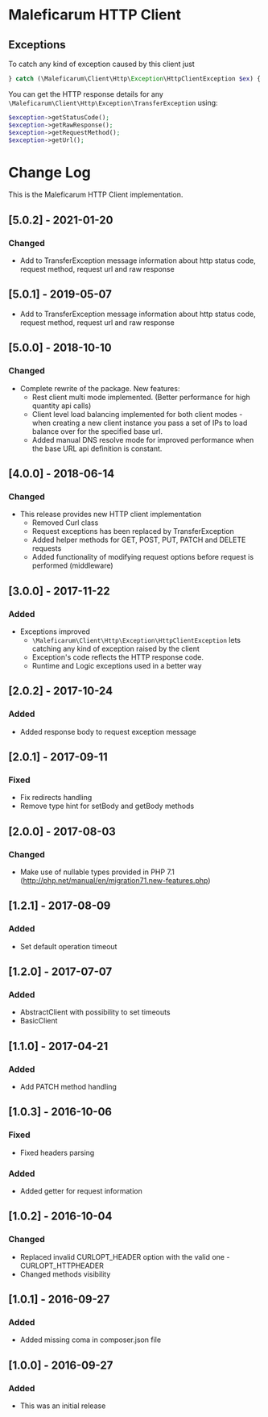 # Maleficarum HTTP Client

## Exceptions

To catch any kind of exception caused by this client just
```php
} catch (\Maleficarum\Client\Http\Exception\HttpClientException $ex) {
```

You can get the HTTP response details for any `\Maleficarum\Client\Http\Exception\TransferException` using:
```php
$exception->getStatusCode();
$exception->getRawResponse();
$exception->getRequestMethod();
$exception->getUrl();
```

# Change Log
This is the Maleficarum HTTP Client implementation. 

## [5.0.2] - 2021-01-20
### Changed
- Add to TransferException message information about http status code, request method, request url and raw response

## [5.0.1] - 2019-05-07
- Add to TransferException message information about http status code, request method, request url and raw response

## [5.0.0] - 2018-10-10
### Changed
- Complete rewrite of the package. New features:
	- Rest client multi mode implemented. (Better performance for high quantity api calls)
	- Client level load balancing implemented for both client modes - when creating a new client
	  instance you pass a set of IPs to load balance over for the specified base url.
	- Added manual DNS resolve mode for improved performance when the base URL api definition
	  is constant.

## [4.0.0] - 2018-06-14
### Changed
- This release provides new HTTP client implementation
    - Removed Curl class
    - Request exceptions has been replaced by TransferException
    - Added helper methods for GET, POST, PUT, PATCH and DELETE requests
    - Added functionality of modifying request options before request is performed (middleware)

## [3.0.0] - 2017-11-22
### Added
- Exceptions improved
    - `\Maleficarum\Client\Http\Exception\HttpClientException` lets catching any kind of exception raised by the client
    - Exception's code reflects the HTTP response code.
    - Runtime and Logic exceptions used in a better way

## [2.0.2] - 2017-10-24
### Added
- Added response body to request exception message

## [2.0.1] - 2017-09-11
### Fixed
- Fix redirects handling
- Remove type hint for setBody and getBody methods

## [2.0.0] - 2017-08-03
### Changed
- Make use of nullable types provided in PHP 7.1 (http://php.net/manual/en/migration71.new-features.php)

## [1.2.1] - 2017-08-09
### Added
- Set default operation timeout

## [1.2.0] - 2017-07-07
### Added
- AbstractClient with possibility to set timeouts
- BasicClient

## [1.1.0] - 2017-04-21
### Added
- Add PATCH method handling

## [1.0.3] - 2016-10-06
### Fixed
- Fixed headers parsing

### Added
- Added getter for request information

## [1.0.2] - 2016-10-04
### Changed
- Replaced invalid CURLOPT_HEADER option with the valid one - CURLOPT_HTTPHEADER
- Changed methods visibility

## [1.0.1] - 2016-09-27
### Added
- Added missing coma in composer.json file

## [1.0.0] - 2016-09-27
### Added
- This was an initial release
